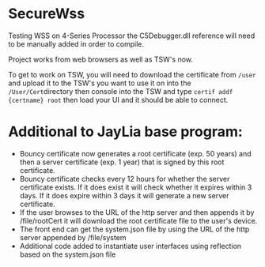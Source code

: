 # SecureWss
Testing WSS on 4-Series Processor
the C5Debugger.dll reference will need to be manually added in order to compile.

Project works from web browsers as well as TSW's now.

To get to work on TSW, you will need to download the certificate from `/user` and upload it to the TSW's you want to use it on into the `/User/Cert`directory then console into the TSW and type `certif addf {certname} root` then load your UI and it should be able to connect.

# Additional to JayLia base program:
- Bouncy certificate now generates a root certificate (exp. 50 years) and then a server certificate (exp. 1 year) that is signed by this root certificate.
- Bouncy certificate checks every 12 hours for whether the server certificate exists. If it does exist it will check whether it expires within 3 days. If it does expire within 3 days it will generate a new server certificate.
- If the user browses to the URL of the http server and then appends it by /file/rootCert it will download the root certificate file to the user's device.
- The front end can get the system.json file by using the URL of the http server appended by /file/system
- Additional code added to instantiate user interfaces using reflection based on the system.json file
